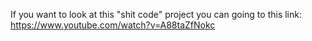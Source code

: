 If you want to look at this "shit code" project you can going to this link: https://www.youtube.com/watch?v=A88taZfNokc
